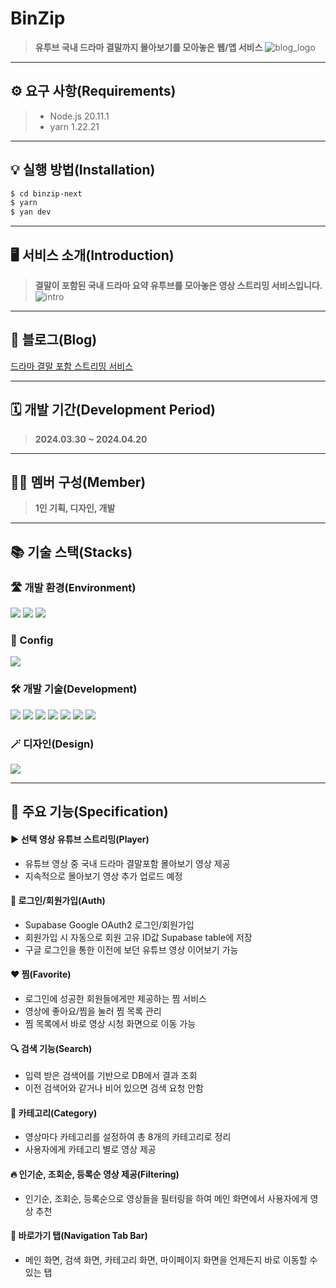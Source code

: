 # BinZip
> **유투브 국내 드라마 결말까지 몰아보기를 모아놓은 웹/앱 서비스**
![blog_logo](https://github.com/Jack42chj/binzip-next/assets/86552441/81dd8587-f6f0-4f97-8c4b-95f1c4da3b8c)
- - -


## ⚙️ 요구 사항(Requirements)
> - Node.js 20.11.1
> - yarn 1.22.21
- - -


## 💡 실행 방법(Installation)
```bash
$ cd binzip-next
$ yarn
$ yan dev
```
- - -


## 🖥️ 서비스 소개(Introduction)
> **결말이 포함된 국내 드라마 요약 유투브를 모아놓은 영상 스트리밍 서비스입니다.**
![intro](https://github.com/Jack42chj/binzip-next/assets/86552441/5913a58f-cc77-48d6-8321-819748146454)
- - -


## 📖 블로그(Blog)
[드라마 결말 포함 스트리밍 서비스](https://velog.io/@hojinch99/series/%EB%93%9C%EB%9D%BC%EB%A7%88-%EA%B2%B0%EB%A7%90-%ED%8F%AC%ED%95%A8-%EC%8A%A4%ED%8A%B8%EB%A6%AC%EB%B0%8D-%EC%84%9C%EB%B9%84%EC%8A%A4)
- - -


## 🗓️ 개발 기간(Development Period)
> **2024.03.30 ~ 2024.04.20**
- - -


## 🙋‍♂️ 멤버 구성(Member)
> **1인 기획, 디자인, 개발**
- - -


## 📚 기술 스택(Stacks)
### 🛣️ 개발 환경(Environment)
<div>
  <img src="https://img.shields.io/badge/VisualStudioCode-007ACC?style=for-the-badge&logo=visualstudiocode&logoColor=white">
  <img src="https://img.shields.io/badge/Github-181717?style=for-the-badge&logo=github&logoColor=white">
  <img src="https://img.shields.io/badge/Git-F05032?style=for-the-badge&logo=git&logoColor=white">
</div>

### 💫 Config
<img src="https://img.shields.io/badge/Yarn-2C8EBB?style=for-the-badge&logo=yarn&logoColor=white">


### 🛠️ 개발 기술(Development)
<div>
  <img src="https://img.shields.io/badge/Typescript-3178C6?style=for-the-badge&logo=typescript&logoColor=white">
  <img src="https://img.shields.io/badge/React-61DAFB?style=for-the-badge&logo=react&logoColor=white">
  <img src="https://img.shields.io/badge/Next.js-000000?style=for-the-badge&logo=nextdotjs&logoColor=white">
  <img src="https://img.shields.io/badge/TailwindCSS-06B6D4?style=for-the-badge&logo=tailwindcss&logoColor=white">
  <img src="https://img.shields.io/badge/ReactQuery-FF4154?style=for-the-badge&logo=reactquery&logoColor=white">
  <img src="https://img.shields.io/badge/Supabase-3FCF8E?style=for-the-badge&logo=supabase&logoColor=white">
  <img src="https://img.shields.io/badge/Zustand-696969?style=for-the-badge&logo=react&logoColor=white">
</div>


### 🪄 디자인(Design)
<div>
  <img src="https://img.shields.io/badge/Figma-F24E1E?style=for-the-badge&logo=figma&logoColor=white">
</div>

- - -


## 🌟 주요 기능(Specification)
#### ▶️ 선택 영상 유튜브 스트리밍(Player)
- 유튜브 영상 중 국내 드라마 결말포함 몰아보기 영상 제공
- 지속적으로 몰아보기 영상 추가 업로드 예정

#### 🔑 로그인/회원가입(Auth)
- Supabase Google OAuth2 로그인/회원가입
- 회원가입 시 자동으로 회원 고유 ID값 Supabase table에 저장
- 구글 로그인을 통한 이전에 보던 유튜브 영상 이어보기 가능

#### ❤️ 찜(Favorite)
- 로그인에 성공한 회원들에게만 제공하는 찜 서비스
- 영상에 좋아요/찜을 눌러 찜 목록 관리
- 찜 목록에서 바로 영상 시청 화면으로 이동 가능

#### 🔍 검색 기능(Search)
- 입력 받은 검색어를 기반으로 DB에서 결과 조회
- 이전 검색어와 같거나 비어 있으면 검색 요청 안함

#### 📱 카테고리(Category)
- 영상마다 카테고리를 설정하여 총 8개의 카테고리로 정리
- 사용자에게 카테고리 별로 영상 제공

#### 🔥 인기순, 조회순, 등록순 영상 제공(Filtering)
- 인기순, 조회순, 등록순으로 영상들을 필터링을 하여 메인 화면에서 사용자에게 영상 추천

#### 🔗 바로가기 탭(Navigation Tab Bar)
- 메인 화면, 검색 화면, 카테고리 화면, 마이페이지 화면을 언제든지 바로 이동할 수 있는 탭
